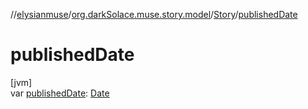 //[elysianmuse](../../../index.md)/[org.darkSolace.muse.story.model](../index.md)/[Story](index.md)/[publishedDate](published-date.md)

# publishedDate

[jvm]\
var [publishedDate](published-date.md): [Date](https://docs.oracle.com/javase/8/docs/api/java/util/Date.html)
